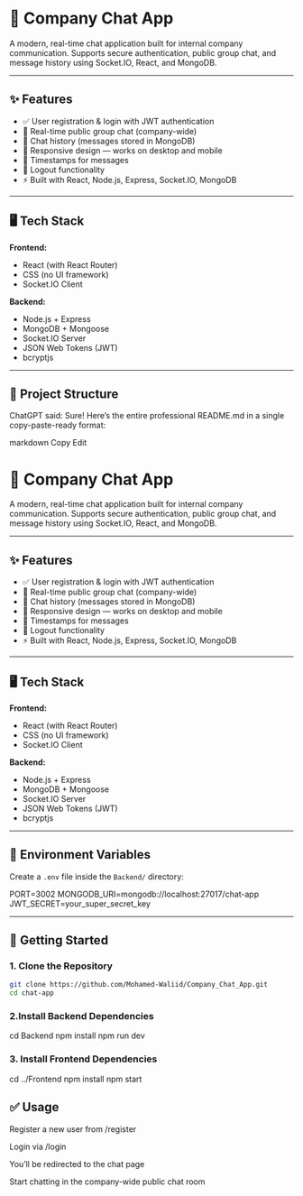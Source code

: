# 🏢 Company Chat App

A modern, real-time chat application built for internal company communication. Supports secure authentication, public group chat, and message history using Socket.IO, React, and MongoDB.

---

## ✨ Features

- ✅ User registration & login with JWT authentication  
- 💬 Real-time public group chat (company-wide)  
- 📜 Chat history (messages stored in MongoDB)  
- 📱 Responsive design — works on desktop and mobile  
- 🧾 Timestamps for messages  
- 🚪 Logout functionality  
- ⚡ Built with React, Node.js, Express, Socket.IO, MongoDB  

---

## 🖥️ Tech Stack

**Frontend:**
- React (with React Router)
- CSS (no UI framework)
- Socket.IO Client

**Backend:**
- Node.js + Express
- MongoDB + Mongoose
- Socket.IO Server
- JSON Web Tokens (JWT)
- bcryptjs

---

## 📁 Project Structure

ChatGPT said:
Sure! Here’s the entire professional README.md in a single copy-paste-ready format:

markdown
Copy
Edit
# 🏢 Company Chat App

A modern, real-time chat application built for internal company communication. Supports secure authentication, public group chat, and message history using Socket.IO, React, and MongoDB.

---

## ✨ Features

- ✅ User registration & login with JWT authentication  
- 💬 Real-time public group chat (company-wide)  
- 📜 Chat history (messages stored in MongoDB)  
- 📱 Responsive design — works on desktop and mobile  
- 🧾 Timestamps for messages  
- 🚪 Logout functionality  
- ⚡ Built with React, Node.js, Express, Socket.IO, MongoDB  

---

## 🖥️ Tech Stack

**Frontend:**
- React (with React Router)
- CSS (no UI framework)
- Socket.IO Client

**Backend:**
- Node.js + Express
- MongoDB + Mongoose
- Socket.IO Server
- JSON Web Tokens (JWT)
- bcryptjs

---

## 🔐 Environment Variables

Create a `.env` file inside the `Backend/` directory:

PORT=3002
MONGODB_URI=mongodb://localhost:27017/chat-app
JWT_SECRET=your_super_secret_key

---

## 🚀 Getting Started

### 1. Clone the Repository

```bash
git clone https://github.com/Mohamed-Waliid/Company_Chat_App.git
cd chat-app
```
### 2.Install Backend Dependencies
cd Backend
npm install
npm run dev

### 3. Install Frontend Dependencies
cd ../Frontend
npm install
npm start


## ✅ Usage
Register a new user from /register

Login via /login

You’ll be redirected to the chat page

Start chatting in the company-wide public chat room
